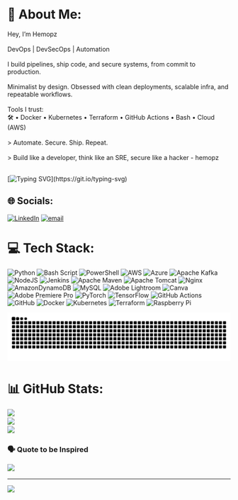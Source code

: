 # 💫 About Me:
 Hey, I’m Hemopz<br><br>DevOps | DevSecOps | Automation<br><br>I build pipelines, ship code, and secure systems, from commit to production.<br><br>Minimalist by design. Obsessed with clean deployments, scalable infra, and repeatable workflows.<br><br>Tools I trust:  <br>🛠️ • Docker • Kubernetes • Terraform • GitHub Actions • Bash • Cloud (AWS)<br><br>> Automate. Secure. Ship. Repeat.<br><br>> Build like a developer, think like an SRE, secure like a hacker - hemopz<br><br>

[![Typing SVG](https://readme-typing-svg.demolab.com?font=Courier+Prime&pause=800&color=00FF88&center=true&vCenter=true&width=400&lines=Hemand+S+is+the+name;AKA+Hemopz;Mastering+DevOps;Cloud-Native;Secure+by+Design;Where+dev+ends,I+begin.+I+Ship+the+Code.)](https://git.io/typing-svg)

## 🌐 Socials:
[![LinkedIn](https://img.shields.io/badge/LinkedIn-%230077B5.svg?logo=linkedin&logoColor=white)](https://linkedin.com/in/hemand-sreenivasan) [![email](https://img.shields.io/badge/Email-D14836?logo=gmail&logoColor=white)](mailto:hemandchindu2255@gmail.com) 

# 💻 Tech Stack:
![Python](https://img.shields.io/badge/python-3670A0?style=for-the-badge&logo=python&logoColor=ffdd54) ![Bash Script](https://img.shields.io/badge/bash_script-%23121011.svg?style=for-the-badge&logo=gnu-bash&logoColor=white) ![PowerShell](https://img.shields.io/badge/PowerShell-%235391FE.svg?style=for-the-badge&logo=powershell&logoColor=white) ![AWS](https://img.shields.io/badge/AWS-%23FF9900.svg?style=for-the-badge&logo=amazon-aws&logoColor=white) ![Azure](https://img.shields.io/badge/azure-%230072C6.svg?style=for-the-badge&logo=microsoftazure&logoColor=white) ![Apache Kafka](https://img.shields.io/badge/Apache%20Kafka-000?style=for-the-badge&logo=apachekafka) ![NodeJS](https://img.shields.io/badge/node.js-6DA55F?style=for-the-badge&logo=node.js&logoColor=white) ![Jenkins](https://img.shields.io/badge/jenkins-%232C5263.svg?style=for-the-badge&logo=jenkins&logoColor=white) ![Apache Maven](https://img.shields.io/badge/Apache%20Maven-C71A36?style=for-the-badge&logo=Apache%20Maven&logoColor=white) ![Apache Tomcat](https://img.shields.io/badge/apache%20tomcat-%23F8DC75.svg?style=for-the-badge&logo=apache-tomcat&logoColor=black) ![Nginx](https://img.shields.io/badge/nginx-%23009639.svg?style=for-the-badge&logo=nginx&logoColor=white) ![AmazonDynamoDB](https://img.shields.io/badge/Amazon%20DynamoDB-4053D6?style=for-the-badge&logo=Amazon%20DynamoDB&logoColor=white) ![MySQL](https://img.shields.io/badge/mysql-4479A1.svg?style=for-the-badge&logo=mysql&logoColor=white) ![Adobe Lightroom](https://img.shields.io/badge/Adobe%20Lightroom-31A8FF.svg?style=for-the-badge&logo=Adobe%20Lightroom&logoColor=white) ![Canva](https://img.shields.io/badge/Canva-%2300C4CC.svg?style=for-the-badge&logo=Canva&logoColor=white) ![Adobe Premiere Pro](https://img.shields.io/badge/Adobe%20Premiere%20Pro-9999FF.svg?style=for-the-badge&logo=Adobe%20Premiere%20Pro&logoColor=white) ![PyTorch](https://img.shields.io/badge/PyTorch-%23EE4C2C.svg?style=for-the-badge&logo=PyTorch&logoColor=white) ![TensorFlow](https://img.shields.io/badge/TensorFlow-%23FF6F00.svg?style=for-the-badge&logo=TensorFlow&logoColor=white) ![GitHub Actions](https://img.shields.io/badge/github%20actions-%232671E5.svg?style=for-the-badge&logo=githubactions&logoColor=white) ![GitHub](https://img.shields.io/badge/github-%23121011.svg?style=for-the-badge&logo=github&logoColor=white) ![Docker](https://img.shields.io/badge/docker-%230db7ed.svg?style=for-the-badge&logo=docker&logoColor=white) ![Kubernetes](https://img.shields.io/badge/kubernetes-%23326ce5.svg?style=for-the-badge&logo=kubernetes&logoColor=white) ![Terraform](https://img.shields.io/badge/terraform-%235835CC.svg?style=for-the-badge&logo=terraform&logoColor=white) ![Raspberry Pi](https://img.shields.io/badge/-Raspberry_Pi-C51A4A?style=for-the-badge&logo=Raspberry-Pi)

<picture>
  <source media="(prefers-color-scheme: dark)" srcset="https://raw.githubusercontent.com/hemopz/hemopz/output/github-snake-dark.svg" />
  <source media="(prefers-color-scheme: light)" srcset="https://raw.githubusercontent.com/hemopz/hemopz/output/github-snake.svg" />
  <img alt="github-snake" src="https://raw.githubusercontent.com/hemopz/hemopz/output/github-snake.svg" />
</picture>

# 📊 GitHub Stats:
![](https://github-readme-stats.vercel.app/api?username=hemopz&theme=gotham&hide_border=false&include_all_commits=true&count_private=false)<br/>
![](https://nirzak-streak-stats.vercel.app/?user=hemopz&theme=gotham&hide_border=false)<br/>
![](https://github-readme-stats.vercel.app/api/top-langs/?username=hemopz&theme=gotham&hide_border=false&include_all_commits=true&count_private=false&layout=compact)

### 🗣 Quote to be Inspired
![](https://quotes-github-readme.vercel.app/api?type=horizontal&theme=dark)

---
[![](https://visitcount.itsvg.in/api?id=hemopz&icon=0&color=0)](https://visitcount.itsvg.in)

<!-- Proudly created with GPRM ( https://gprm.itsvg.in ) -->

